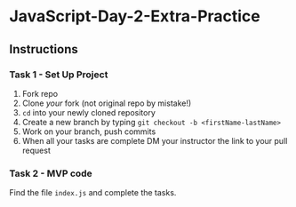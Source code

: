# JavaScript-Day-2-Extra-Practice

## Instructions

### Task 1 - Set Up Project

1. Fork repo 
2. Clone _your_ fork (not original repo by mistake!)
3. `cd` into your newly cloned repository
4. Create a new branch by typing `git checkout -b <firstName-lastName>`
5. Work on your branch, push commits 
6. When all your tasks are complete DM your instructor the link to your pull request

### Task 2 - MVP code

Find the file `index.js` and complete the tasks.
